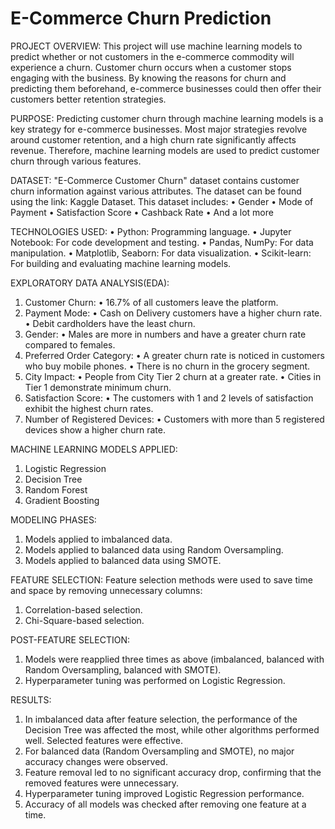 # E-Commerce Churn Prediction
PROJECT OVERVIEW:
This project will use machine learning models to predict whether or not customers in the e-commerce commodity will experience a churn. Customer churn occurs when a customer stops engaging with the business. By knowing the reasons for churn and predicting them beforehand, e-commerce businesses could then offer their customers better retention strategies.

PURPOSE:
Predicting customer churn through machine learning models is a key strategy for e-commerce businesses. Most major strategies revolve around customer retention, and a high churn rate significantly affects revenue. Therefore, machine learning models are used to predict customer churn through various features.

DATASET:
"E-Commerce Customer Churn" dataset contains customer churn information against various attributes. The dataset can be found using the link: Kaggle Dataset. This dataset includes:
•	Gender
•	Mode of Payment
•	Satisfaction Score
•	Cashback Rate
•	And a lot more

TECHNOLOGIES USED:
•	Python: Programming language.
•	Jupyter Notebook: For code development and testing.
•	Pandas, NumPy: For data manipulation.
•	Matplotlib, Seaborn: For data visualization.
•	Scikit-learn: For building and evaluating machine learning models.

EXPLORATORY DATA ANALYSIS(EDA):
1. Customer Churn: 
•	16.7% of all customers leave the platform.
2. Payment Mode: 
•	Cash on Delivery customers have a higher churn rate. 
•	Debit cardholders have the least churn. 
3. Gender: 
•	Males are more in numbers and have a greater churn rate compared to females. 
4. Preferred Order Category:
•	A greater churn rate is noticed in customers who buy mobile phones. 
•	There is no churn in the grocery segment. 
5. City Impact: 
•	People from City Tier 2 churn at a greater rate. 
•	Cities in Tier 1 demonstrate minimum churn. 
6. Satisfaction Score: 
•	The customers with 1 and 2 levels of satisfaction exhibit the highest churn rates. 
7. Number of Registered Devices: 
•	Customers with more than 5 registered devices show a higher churn rate. 

MACHINE LEARNING MODELS APPLIED:
1.	Logistic Regression
2.	Decision Tree
3.	Random Forest
4.	Gradient Boosting

MODELING PHASES:
1.	Models applied to imbalanced data.
2.	Models applied to balanced data using Random Oversampling.
3.	Models applied to balanced data using SMOTE.

FEATURE SELECTION:
Feature selection methods were used to save time and space by removing unnecessary columns:
1.	Correlation-based selection.
2.	Chi-Square-based selection.

POST-FEATURE SELECTION:
1.	Models were reapplied three times as above (imbalanced, balanced with Random Oversampling, balanced with SMOTE).
2.	Hyperparameter tuning was performed on Logistic Regression.

RESULTS:
1.	In imbalanced data after feature selection, the performance of the Decision Tree was affected the most, while other algorithms performed well. Selected features were effective.
2.	For balanced data (Random Oversampling and SMOTE), no major accuracy changes were observed.
3.	Feature removal led to no significant accuracy drop, confirming that the removed features were unnecessary.
4.	Hyperparameter tuning improved Logistic Regression performance.
5.	Accuracy of all models was checked after removing one feature at a time.
